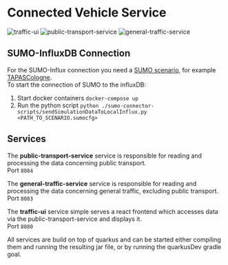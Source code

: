 Connected Vehicle Service
=========================

![traffic-ui](https://github.com/ChFlick/connected-vehicle-microservice/workflows/traffic-ui/badge.svg)
![public-transport-service](https://github.com/ChFlick/connected-vehicle-microservice/workflows/public-transport-service/badge.svg)
![general-traffic-service](https://github.com/ChFlick/connected-vehicle-microservice/workflows/general-traffic-service/badge.svg)

SUMO-InfluxDB Connection
------------------------
For the SUMO-Influx connection you need a [SUMO scenario](https://sumo.dlr.de/docs/Data/Scenarios.html), for example [TAPASCologne](https://sumo.dlr.de/docs/Data/Scenarios/TAPASCologne.html).  
To start the connection of SUMO to the influxDB:
1.  Start docker containers `docker-compose up`
2.  Run the python script `python ./sumo-connector-scripts/sendSimulationDataToLocalInflux.py <PATH_TO_SCENARIO.sumocfg>`

Services
--------

The **public-transport-service** service is responsible for reading and processing the data concerning public transport.  
Port `8084`

The **general-traffic-service** service is responsible for reading and processing the data concerning general traffic, excluding public transport.  
Port `8083`

The **traffic-ui** service simple serves a react frontend which accesses data via the public-transport-service and displays it.  
Port `8080`

All services are build on top of quarkus and can be started either compiling them and running the resulting jar file, or by running the quarkusDev gradle goal.
